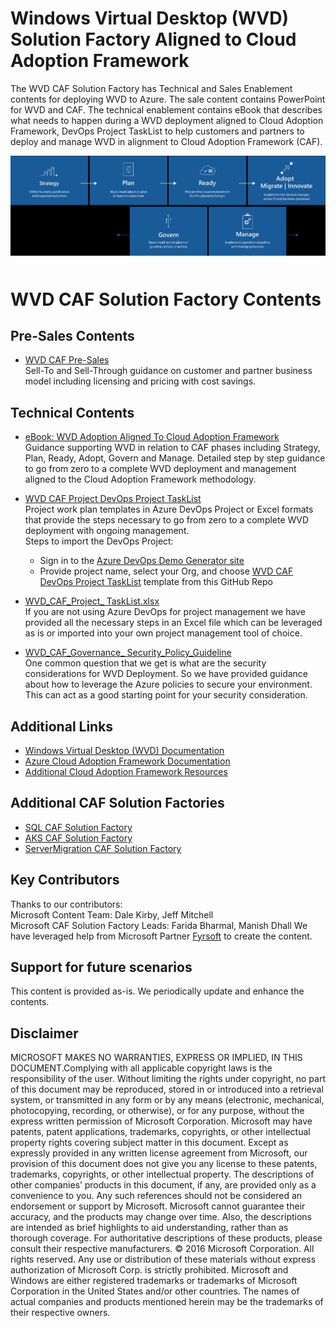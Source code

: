# Windows Virtual Desktop (WVD) Solution Factory Aligned to Cloud Adoption Framework # 
The WVD CAF Solution Factory has Technical and Sales Enablement contents for deploying WVD to Azure. The sale content contains PowerPoint for WVD and CAF. The technical enablement contains eBook that describes what needs to happen during a WVD deployment aligned to Cloud Adoption Framework, DevOps Project TaskList to  help customers and partners to deploy and manage WVD in alignment to Cloud Adoption Framework (CAF).  

 ![CAF](https://github.com/faridabharmal/WVD_CAF_SolutionFactory/blob/master/TechnicalEnablement/CAF.png)

# WVD CAF Solution Factory Contents

## Pre-Sales Contents    
 * [WVD CAF Pre-Sales](/SalesEnablement/)   
   Sell-To and Sell-Through guidance on customer and partner business model including licensing and pricing with cost savings.


## Technical Contents  
*  [eBook: WVD Adoption Aligned To Cloud Adoption Framework](/TechnicalEnablement/eBook_WVD_Adoption_Aligned_To_Cloud_Adoption_Framework.docx)  
   Guidance supporting WVD in relation to CAF phases including Strategy, Plan, Ready, Adopt, Govern and Manage. Detailed step by step guidance to go from zero to a complete WVD deployment and management aligned to the Cloud Adoption Framework methodology.  

*  [WVD CAF Project DevOps Project TaskList](/TechnicalEnablement/WVD_CAF_DevOps_Project_TaskList.zip)  
    Project work plan templates in Azure DevOps Project or Excel formats that provide the steps necessary to go from zero to a complete WVD deployment with ongoing management.   
    Steps to import the DevOps Project:  
    * Sign in to the [Azure DevOps Demo Generator site](https://azuredevopsdemogenerator.azurewebsites.net/)  
    * Provide project name, select your Org, and choose [WVD CAF DevOps Project TaskList](/TechnicalEnablement/WVD_CAF_DevOps_Project_TaskList.zip) template from this GitHub Repo 

*  [WVD_CAF_Project_ TaskList.xlsx](/TechnicalEnablement/WVD_CAF_Project_TaskList.xlsx)  
   If you are not using Azure DevOps for project management we have provided all the necessary steps in an Excel file which can be leveraged as is or imported into your own project management tool of choice.  

 *  [WVD_CAF_Governance_ Security_Policy_Guideline](/TechnicalEnablement/WVD_CAF_Governance_Security_Policy_Guideline.docx)  
   One common question that we get is what are the security considerations for WVD Deployment. So we have provided guidance about how to leverage the Azure policies to secure your environment. This can act as a good starting point for your security consideration.  

## Additional Links
 * [Windows Virtual Desktop (WVD) Documentation](https://docs.microsoft.com/en-us/azure/virtual-desktop/overview) 
 * [Azure Cloud Adoption Framework Documentation](https://azure.microsoft.com/en-us/cloud-adoption-framework)  
 * [Additional Cloud Adoption Framework Resources](https://www.microsoft.com/azure/partners/b/enable/cloud-adoption-framework)  
 
 ## Additional CAF Solution Factories
 * [SQL CAF Solution Factory](https://github.com/Azure/SQL_CAF_SolutionFactory)
 * [AKS CAF Solution Factory](https://github.com/Azure/AKS_CAF_SolutionFactory)
 * [ServerMigration CAF Solution Factory](https://github.com/Azure/ServerMigration_CAF_SolutionFactory)
 
## Key Contributors  
Thanks to our contributors:  
Microsoft Content Team: Dale Kirby, Jeff Mitchell  
Microsoft CAF Solution Factory Leads: Farida Bharmal, Manish Dhall 
We have leveraged help from Microsoft Partner [Fyrsoft](https://www.fyrsoft.com/) to create the content.  

## Support for future scenarios  
This content is provided as-is. We periodically update and enhance the contents. 

## Disclaimer  
MICROSOFT MAKES NO WARRANTIES, EXPRESS OR IMPLIED, IN THIS DOCUMENT.Complying with all applicable copyright laws is the responsibility of the user. Without limiting the rights under copyright, no part of this document may be reproduced, stored in or introduced into a retrieval system, or transmitted in any form or by any means (electronic, mechanical, photocopying, recording, or otherwise), or for any purpose, without the express written permission of Microsoft Corporation. Microsoft may have patents, patent applications, trademarks, copyrights, or other intellectual property rights covering subject matter in this document. Except as expressly provided in any written license agreement from Microsoft, our provision of this document does not give you any license to these patents, trademarks, copyrights, or other intellectual property. The descriptions of other companies’ products in this document, if any, are provided only as a convenience to you. Any such references should not be considered an endorsement or support by Microsoft. Microsoft cannot guarantee their accuracy, and the products may change over time. Also, the descriptions are intended as brief highlights to aid understanding, rather than as thorough coverage. For authoritative descriptions of these products, please consult their respective manufacturers. © 2016 Microsoft Corporation. All rights reserved. Any use or distribution of these materials without express authorization of Microsoft Corp. is strictly prohibited. Microsoft and Windows are either registered trademarks or trademarks of Microsoft Corporation in the United States and/or other countries. The names of actual companies and products mentioned herein may be the trademarks of their respective owners.  
